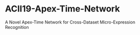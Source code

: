 # ACII19-Apex-Time-Network
A Novel Apex-Time Network for Cross-Dataset Micro-Expression Recognition
